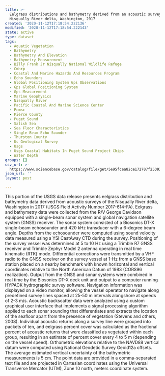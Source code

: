 ```yaml
---
title: >-
  Eelgrass distributions and bathymetry derived from an acoustic survey of the
  Nisqually River delta, Washington, 2017
created: '2020-11-12T17:18:54.222136'
modified: '2020-11-12T17:18:54.222143'
state: active
type: dataset
tags:
  - Aquatic Vegetation
  - Bathymetry
  - Bathymetry And Elevation
  - Bathymetry Measurement
  - Billy Frank Jr Nisqually National Wildlife Refuge
  - Cmhrp
  - Coastal And Marine Hazards And Resources Program
  - Echo Sounders
  - Global Positioning System Gps Observations
  - Gps Global Positioning System
  - Gps Measurement
  - Marine Geophysics
  - Nisqually River
  - Pacific Coastal And Marine Science Center
  - Pcmsc
  - Pierce County
  - Puget Sound
  - Salish Sea
  - Sea Floor Characteristics
  - Single Beam Echo Sounder
  - Thurston County
  - Us Geological Survey
  - Usgs
  - Usgs Coastal Habitats In Puget Sound Project Chips
  - Water Depth
groups: []
csv_url: >-
  https://www.sciencebase.gov/catalog/file/get/5e95fcea82ce172707f25393?name=nq17_bathy_eelgrass.csv
json_url: ''
layout: post

---
```

This portion of the USGS data release presents eelgrass distribution and bathymetry data derived from acoustic surveys of the Nisqually River delta, Washington in 2017 (USGS Field Activity Number 2017-614-FA). Eelgrass and bathymetry data were collected from the R/V George Davidson equipped with a single-beam sonar system and global navigation satellite system (GNSS) receiver. The sonar system consisted of a Biosonics DT-X single-beam echosounder and 420 kHz transducer with a 6-degree beam angle. Depths from the echosounder were computed using sound velocity data measured using a YSI CastAway CTD during the survey. Positioning of the survey vessel was determined at 5 to 10 Hz using a Trimble R7 GNSS receiver and Trimble Zephyr Model 2 antenna operating in real time kinematic (RTK) mode. Differential corrections were transmitted by a VHF radio to the GNSS receiver on the survey vessel at 1-Hz from a GNSS base station placed on a nearby benchmark with known horizontal and vertical coordinates relative to the North American Datum of 1983 (CORS96 realization). Output from the GNSS and sonar systems were combined in real time by the Biosonics DT-X deck unit and output to a computer running HYPACK hydrographic survey software. Navigation information was displayed on a video monitor, allowing the vessel operator to navigate along predefined survey lines spaced at 25-50 m intervals alongshore at speeds of 2-3 m/s. Acoustic backscatter data were analyzed using a custom graphical user interface that implements a signal processing algorithm applied to each sonar sounding that differentiates and extracts the location of the seafloor apart from the presence of vegetation (Stevens and others, 2008). Individual acoustic returns along a survey line were grouped into packets of ten, and eelgrass percent cover was calculated as the fractional percent of acoustic returns that were classified as vegetated within each group, resulting in an estimate of percent cover every 4 to 5 m (depending on the vessel speed). Orthometric elevations relative to the NAVD88 vertical datum were computed using National Geodetic Survey Geoid12a offsets. The average estimated vertical uncertainty of the bathymetric measurements is 5 cm. The point data are provided in a comma-separated text file and are projected in Cartesian coordinates using the Universal Transverse Mercator (UTM), Zone 10 north, meters coordinate system.
